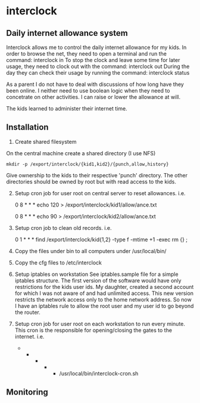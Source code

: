 interclock
==========

Daily internet allowance system
-------------------------------
Interclock allows me to control the daily internet allowance for my kids.
In order to browse the net, they need to open a terminal and run the command:
 interclock in
To stop the clock and leave some time for later usage, they need to clock out with the command:
 interclock out
During the day they can check their usage by running the command:
 interclock status

As a parent I do not have to deal with discussions of how long have they been online. I neither need to use boolean logic when they need to concetrate on other activities.
I can raise or lower the allowance at will.

The kids learned to administer their internet time.

Installation
------------

1. Create shared filesystem

On the central machine create a shared directory (I use NFS) 

	mkdir -p /export/interclock/{kid1,kid2}/{punch,allow,history}

Give ownership to the kids to their respective 'punch' directory.
The other directories should be owned by root but with read access to the kids.

2. Setup cron job for user root on central server to reset allowances.
i.e.

	0 8 * * * echo 120 > /export/interclock/kid1/allow/ance.txt

	0 8 * * * echo 90 > /export/interclock/kid2/allow/ance.txt

3. Setup cron job to clean old records.
i.e.

	0 1 * * * find /export/interclock/kid{1,2} -type f -mtime +1 -exec rm {} \;

4. Copy the files under bin to all computers under /usr/local/bin/

5. Copy the cfg files to /etc/interclock

6. Setup iptables on workstation
See iptables.sample file for a simple iptables structure. The first version of the software would have only restrictions for the kids user ids.
My daughter, created a second account for which I was not aware of and had unlimited access.
This new version restricts the network access only to the home network address.
So now I have an iptables rule to allow the root user and my user id to go beyond the router.

7. Setup cron job for user root on each workstation to run every minute. This cron is the responsible for opening/closing the gates to the internet.
i.e.

	* * * * * /usr/local/bin/interclock-cron.sh 

Monitoring
----------
